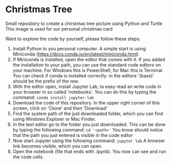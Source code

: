 # Christmas Tree

Small repository to create a chirstmas tree picture using Python and Turtle
This image is used for our personal christmas card

Want to explore the code by yourself, please follow these steps:
1. Install Python to you personal computer. A simple start is using Miniconda (https://docs.conda.io/en/latest/miniconda.html)
2. If Miniconda is installed, open the editor that comes with it. If you added the installation to your path, you can use the standard code editors on your machine. For Windows this is PowerShell, for Mac this is Terminal. You can check if conda is installed correctly: in the editore '(base)' should be the prefix of the row.
3. With the editor open, install Jupyter Lab, to easy read an write code in your browser in so called 'notebooks'. You can do this by typing the command:
   `conda install jupyter-lab`
4. Download the code of this repository. In the upper right corner of this screen, click on 'Clone' and then 'Download' 
5. Find the system path of the just downloaded folder, which you can find using Windows Explorer or Mac Finder.
6. In the text editor go to the folder you just downloaded. This can be done by typing the following command:
   `cd '<path>'`
   You know should notice that the path you just entered is visible in the code editor
7. Now start Jupyter using the following command:
   `jupyter lab`
   A browser link becomes visible, which you can open.
8. Open the notebook (file that ends with .ipynb). You now can see and run the code cells. 

   
